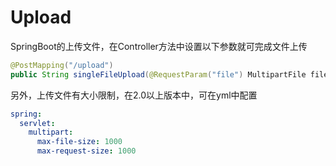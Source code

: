 # Upload

SpringBoot的上传文件，在Controller方法中设置以下参数就可完成文件上传

```java
@PostMapping("/upload") 
public String singleFileUpload(@RequestParam("file") MultipartFile file)
```

另外，上传文件有大小限制，在2.0以上版本中，可在yml中配置

```yaml
spring:
  servlet:
    multipart:
      max-file-size: 1000
      max-request-size: 1000
```



